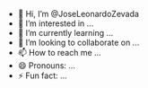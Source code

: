 - 👋 Hi, I’m @JoseLeonardoZevada
- 👀 I’m interested in ...
- 🌱 I’m currently learning ...
- 💞️ I’m looking to collaborate on ...
- 📫 How to reach me ...
- 😄 Pronouns: ...
- ⚡ Fun fact: ...

<!---
JoseLeonardoZevada/JoseLeonardoZevada is a ✨ special ✨ repository because its `README.md` (this file) appears on your GitHub profile.
You can click the Preview link to take a look at your changes.
--->
